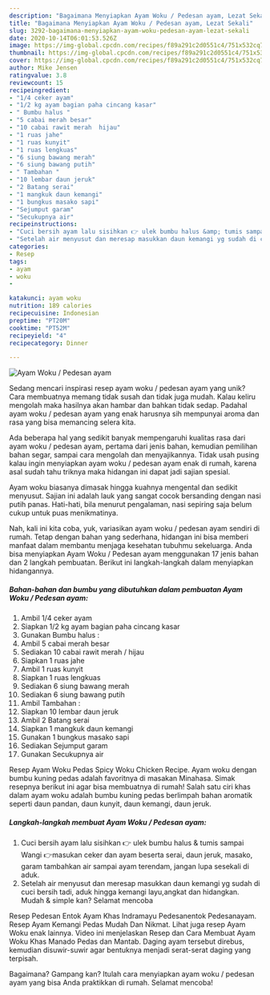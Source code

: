 ```yaml
---
description: "Bagaimana Menyiapkan Ayam Woku / Pedesan ayam, Lezat Sekali"
title: "Bagaimana Menyiapkan Ayam Woku / Pedesan ayam, Lezat Sekali"
slug: 3292-bagaimana-menyiapkan-ayam-woku-pedesan-ayam-lezat-sekali
date: 2020-10-14T06:01:53.526Z
image: https://img-global.cpcdn.com/recipes/f89a291c2d0551c4/751x532cq70/ayam-woku-pedesan-ayam-foto-resep-utama.jpg
thumbnail: https://img-global.cpcdn.com/recipes/f89a291c2d0551c4/751x532cq70/ayam-woku-pedesan-ayam-foto-resep-utama.jpg
cover: https://img-global.cpcdn.com/recipes/f89a291c2d0551c4/751x532cq70/ayam-woku-pedesan-ayam-foto-resep-utama.jpg
author: Mike Jensen
ratingvalue: 3.8
reviewcount: 15
recipeingredient:
- "1/4 ceker ayam"
- "1/2 kg ayam bagian paha cincang kasar"
- " Bumbu halus "
- "5 cabai merah besar"
- "10 cabai rawit merah  hijau"
- "1 ruas jahe"
- "1 ruas kunyit"
- "1 ruas lengkuas"
- "6 siung bawang merah"
- "6 siung bawang putih"
- " Tambahan "
- "10 lembar daun jeruk"
- "2 Batang serai"
- "1 mangkuk daun kemangi"
- "1 bungkus masako sapi"
- "Sejumput garam"
- "Secukupnya air"
recipeinstructions:
- "Cuci bersih ayam lalu sisihkan 👉 ulek bumbu halus &amp; tumis sampai Wangi 👉masukan ceker dan ayam beserta serai, daun jeruk, masako, garam tambahkan air sampai ayam terendam, jangan lupa sesekali di aduk."
- "Setelah air menyusut dan meresap masukkan daun kemangi yg sudah di cuci bersih tadi, aduk hingga kemangi layu,angkat dan hidangkan. Mudah &amp; simple kan? Selamat mencoba"
categories:
- Resep
tags:
- ayam
- woku
- 

katakunci: ayam woku  
nutrition: 189 calories
recipecuisine: Indonesian
preptime: "PT20M"
cooktime: "PT52M"
recipeyield: "4"
recipecategory: Dinner

---
```



![Ayam Woku / Pedesan ayam](https://img-global.cpcdn.com/recipes/f89a291c2d0551c4/751x532cq70/ayam-woku-pedesan-ayam-foto-resep-utama.jpg)

Sedang mencari inspirasi resep ayam woku / pedesan ayam yang unik? Cara membuatnya memang tidak susah dan tidak juga mudah. Kalau keliru mengolah maka hasilnya akan hambar dan bahkan tidak sedap. Padahal ayam woku / pedesan ayam yang enak harusnya sih mempunyai aroma dan rasa yang bisa memancing selera kita.

Ada beberapa hal yang sedikit banyak mempengaruhi kualitas rasa dari ayam woku / pedesan ayam, pertama dari jenis bahan, kemudian pemilihan bahan segar, sampai cara mengolah dan menyajikannya. Tidak usah pusing kalau ingin menyiapkan ayam woku / pedesan ayam enak di rumah, karena asal sudah tahu triknya maka hidangan ini dapat jadi sajian spesial.

Ayam woku biasanya dimasak hingga kuahnya mengental dan sedikit menyusut. Sajian ini adalah lauk yang sangat cocok bersanding dengan nasi putih panas. Hati-hati, bila menurut pengalaman, nasi sepiring saja belum cukup untuk puas menikmatinya.


Nah, kali ini kita coba, yuk, variasikan ayam woku / pedesan ayam sendiri di rumah. Tetap dengan bahan yang sederhana, hidangan ini bisa memberi manfaat dalam membantu menjaga kesehatan tubuhmu sekeluarga. Anda bisa menyiapkan Ayam Woku / Pedesan ayam menggunakan 17 jenis bahan dan 2 langkah pembuatan. Berikut ini langkah-langkah dalam menyiapkan hidangannya.

<!--inarticleads1-->

##### Bahan-bahan dan bumbu yang dibutuhkan dalam pembuatan Ayam Woku / Pedesan ayam:

1. Ambil 1/4 ceker ayam
1. Siapkan 1/2 kg ayam bagian paha cincang kasar
1. Gunakan  Bumbu halus :
1. Ambil 5 cabai merah besar
1. Sediakan 10 cabai rawit merah / hijau
1. Siapkan 1 ruas jahe
1. Ambil 1 ruas kunyit
1. Siapkan 1 ruas lengkuas
1. Sediakan 6 siung bawang merah
1. Sediakan 6 siung bawang putih
1. Ambil  Tambahan :
1. Siapkan 10 lembar daun jeruk
1. Ambil 2 Batang serai
1. Siapkan 1 mangkuk daun kemangi
1. Gunakan 1 bungkus masako sapi
1. Sediakan Sejumput garam
1. Gunakan Secukupnya air


Resep Ayam Woku Pedas Spicy Woku Chicken Recipe. Ayam woku dengan bumbu kuning pedas adalah favoritnya di masakan Minahasa. Simak resepnya berikut ini agar bisa membuatnya di rumah! Salah satu ciri khas dalam ayam woku adalah bumbu kuning pedas berlimpah bahan aromatik seperti daun pandan, daun kunyit, daun kemangi, daun jeruk. 

<!--inarticleads2-->

##### Langkah-langkah membuat Ayam Woku / Pedesan ayam:

1. Cuci bersih ayam lalu sisihkan 👉 ulek bumbu halus &amp; tumis sampai Wangi 👉masukan ceker dan ayam beserta serai, daun jeruk, masako, garam tambahkan air sampai ayam terendam, jangan lupa sesekali di aduk.
1. Setelah air menyusut dan meresap masukkan daun kemangi yg sudah di cuci bersih tadi, aduk hingga kemangi layu,angkat dan hidangkan. Mudah &amp; simple kan? Selamat mencoba


Resep Pedesan Entok Ayam Khas Indramayu Pedesanentok Pedesanayam. Resep Ayam Kemangi Pedas Mudah Dan Nikmat. Lihat juga resep Ayam Woku enak lainnya. Video ini menjelaskan Resep dan Cara Membuat Ayam Woku Khas Manado Pedas dan Mantab. Daging ayam tersebut direbus, kemudian disuwir-suwir agar bentuknya menjadi serat-serat daging yang terpisah. 

Bagaimana? Gampang kan? Itulah cara menyiapkan ayam woku / pedesan ayam yang bisa Anda praktikkan di rumah. Selamat mencoba!
